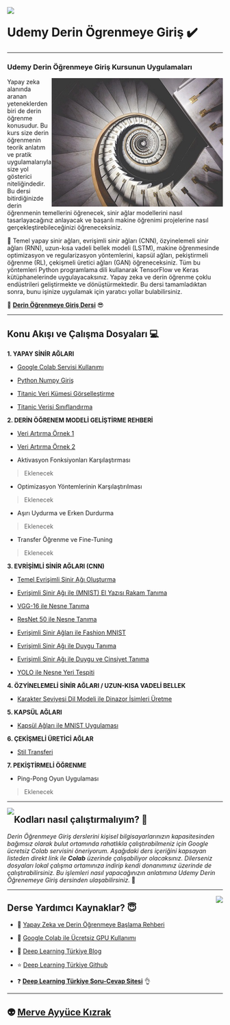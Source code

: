 <img align="left" src="https://d1qb2nb5cznatu.cloudfront.net/startups/i/19168-46f7ef2c0f994d588d8e8e56360d926b-medium_jpg.jpg?buster=1515787849">

# Udemy Derin Ögrenmeye Giriş :heavy_check_mark:

----

### Udemy Derin Öğrenmeye Giriş Kursunun Uygulamaları 

<img align="right" src="DL.jpg"> Yapay zeka alanında aranan yeteneklerden biri de derin öğrenme konusudur. Bu kurs size derin öğrenmenin teorik anlatım ve pratik uygulamalarıyla size yol gösterici niteliğindedir. Bu dersi bitirdiğinizde derin öğrenmenin temellerini öğrenecek, sinir ağlar modellerini nasıl tasarlayacağınız anlayacak ve başarılı makine öğrenimi projelerine nasıl gerçekleştirebileceğinizi öğreneceksiniz.

:key: Temel yapay sinir ağları, evrişimli sinir ağları (CNN), özyinelemeli sinir ağları (RNN), uzun-kısa vadeli bellek modeli (LSTM), makine öğrenmesinde optimizasyon ve regularizasyon yöntemlerini, kapsül ağları, pekiştirmeli öğrenme (RL), çekişmeli üretici ağları (GAN) öğreneceksiniz. Tüm bu yöntemleri Python programlama dili kullanarak TensorFlow ve Keras kütüphanelerinde uygulayacaksınız. Yapay zeka ve derin öğrenme çoklu endüstrileri geliştirmekte ve dönüştürmektedir. Bu dersi tamamladıktan sonra, bunu işinize uygulamak için yaratıcı yollar bulabilirsiniz.

:metal: **[Derin Öğrenmeye Giriş Dersi](https://www.udemy.com/draft/1651804/learn/v4/overview)** :sunglasses:

----

## Konu Akışı ve Çalışma Dosyaları :computer:

**1. YAPAY SİNİR AĞLARI** 
   
  * [Google Colab Servisi Kullanımı](https://colab.research.google.com/github/ayyucekizrak/Udemy_DerinOgrenmeyeGiris/blob/master/Python%20Numpy%20Giris/ilkadim.ipynb)
   
  * [Python Numpy Giriş](https://colab.research.google.com/github/ayyucekizrak/Udemy_DerinOgrenmeyeGiris/blob/master/Python%20Numpy%20Giris/Python_Numpy_Giris.ipynb)
   
  * [Titanic Veri Kümesi Görselleştirme](https://colab.research.google.com/github/ayyucekizrak/Udemy_DerinOgrenmeyeGiris/blob/master/Titanic%20Gorsellestirme%20ve%20Siniflama/Titanic_Veri_Gorsellestirme.ipynb)
   
  * [Titanic Verisi Sınıflandırma](https://colab.research.google.com/github/ayyucekizrak/Udemy_DerinOgrenmeyeGiris/blob/master/Titanic%20Gorsellestirme%20ve%20Siniflama/titanic.ipynb)

**2. DERİN ÖĞRENEM MODELİ GELİŞTİRME REHBERİ**
   
  * [Veri Artırma Örnek 1](https://colab.research.google.com/github/ayyucekizrak/Udemy_DerinOgrenmeyeGiris/blob/master/Regularizasyon%20ve%20Optimizasyon/veriartirma_1.ipynb)
   
  * [Veri Artırma Örnek 2](https://colab.research.google.com/github/ayyucekizrak/Udemy_DerinOgrenmeyeGiris/blob/master/Regularizasyon%20ve%20Optimizasyon/veriartirma_2.ipynb)
   
  * Aktivasyon Fonksiyonları Karşılaştırması 
  >Eklenecek
   
  * Optimizasyon Yöntemlerinin Karşılaştırılması 
  >Eklenecek
   
  * Aşırı Uydurma ve Erken Durdurma 
  >Eklenecek
   
  * Transfer Öğrenme ve Fine-Tuning 
  >Eklenecek
   
**3. EVRİŞİMLİ SİNİR AĞLARI (CNN)** 
   
  * [Temel Evrişimli Sinir Ağı Oluşturma](https://colab.research.google.com/github/ayyucekizrak/Udemy_DerinOgrenmeyeGiris/blob/master/Evrisimli_Sinir_Aglari/EvrisimModeli_Ad%C4%B1mAd%C4%B1m.ipynb)
   
  * [Evrişimli Sinir Ağı ile (MNIST) El Yazısı Rakam Tanıma](https://colab.research.google.com/github/ayyucekizrak/Udemy_DerinOgrenmeyeGiris/blob/master/Evrisimli_Sinir_Aglari/RakamTanima_MNIST.ipynb) 
   
  * [VGG-16 ile Nesne Tanıma](https://colab.research.google.com/github/ayyucekizrak/Udemy_DerinOgrenmeyeGiris/blob/master/Evrisimli_Sinir_Aglari/Nesne_Tanima/VGG16_NesneTanima.ipynb)
   
  * [ResNet 50 ile Nesne Tanıma](https://colab.research.google.com/github/ayyucekizrak/Udemy_DerinOgrenmeyeGiris/blob/master/Evrisimli_Sinir_Aglari/Nesne_Tanima/ResNet50_NesneTanima_ImageNet.ipynb)
   
  * [Evrişimli Sinir Ağları ile Fashion MNIST](https://colab.research.google.com/github/ayyucekizrak/Udemy_DerinOgrenmeyeGiris/blob/master/Evrisimli_Sinir_Aglari/Fashion_MNIST.ipynb)
   
  * [Evrişimli Sinir Ağı ile Duygu Tanıma](https://colab.research.google.com/github/ayyucekizrak/Udemy_DerinOgrenmeyeGiris/blob/master/Evrisimli_Sinir_Aglari/Duygu_Tanima/DuyguTanima_Demo1.ipynb)
   
  * [Evrişimli Sinir Ağı ile Duygu ve Cinsiyet Tanıma](https://colab.research.google.com/github/ayyucekizrak/Udemy_DerinOgrenmeyeGiris/blob/master/Evrisimli_Sinir_Aglari/Duygu_Tanima/DLTR_DuyguTanima_Demo2.ipynb)
   
  * [YOLO ile Nesne Yeri Tespiti](https://colab.research.google.com/github/ayyucekizrak/Udemy_DerinOgrenmeyeGiris/blob/master/Evrisimli_Sinir_Aglari/YOLO_ile_Nesne_Yeri_Tespiti/DLTR_YOLOv2-Darkflow.ipynb)

**4. ÖZYİNELEMELİ SİNİR AĞLARI / UZUN-KISA VADELİ BELLEK**
   
  * [Karakter Seviyesi Dil Modeli ile Dinazor İsimleri Üretme](https://colab.research.google.com/github/ayyucekizrak/Udemy_DerinOgrenmeyeGiris/blob/master/Ozyinelemeli_Sinir_Aglar/Karakter_Seviyesi_Dil_Modeli_Dinazor_Adas%C4%B1.ipynb)

**5. KAPSÜL AĞLARI** 
   
  * [Kapsül Ağları ile MNIST Uygulaması](https://colab.research.google.com/github/ayyucekizrak/Udemy_DerinOgrenmeyeGiris/blob/master/KapsulAglari/KapsulAglari_MNIST.ipynb)

**6. ÇEKİŞMELİ ÜRETİCİ AĞLAR**
  
 * [Stil Transferi](https://colab.research.google.com/github/ayyucekizrak/Udemy_DerinOgrenmeyeGiris/blob/master/Cekismeli_Uretici_Aglar-GAN/GAN_StilTransfer.ipynb)

**7. PEKİŞTİRMELİ ÖĞRENME**
  
 * Ping-Pong Oyun Uygulaması 
  >Eklenecek
  
----

<img align="left" src="https://cdn-ak.f.st-hatena.com/images/fotolife/n/nogawanogawa/20180503/20180503144836.png"> 

## Kodları nasıl çalıştırmalıyım? :bow:

*Derin Öğrenmeye Giriş derslerini kişisel bilgisayarlarınızın kapasitesinden bağımsız olarak bulut ortamında rahatlıkla çalıştırabilmeniz için Google ücretsiz Colab servisini öneriyorum. Aşağıdaki ders içeriğini kapsayan listeden direkt link ile **Colab** üzerinde çalışabiliyor olacaksınız. Dilerseniz dosyaları lokal çalışma ortamınıza indirip kendi donanımınız üzerinde de çalıştırabilirsiniz. Bu işlemleri nasıl yapacağınızın anlatımına Udemy Derin Öğrenemeye Giriş dersinden ulaşabilirsiniz.* :muscle:

----

<img align="right" src="http://www.ayyucekizrak.com/wp-content/uploads/2018/03/logooooooo-300x158.jpg"> 

## Derse Yardımcı Kaynaklar? :innocent: 

* :dart: [Yapay Zeka ve Derin Öğrenmeye Başlama Rehberi](https://medium.com/deep-learning-turkiye/yapay-zekaya-ba%C5%9Flama-rehberi-91e79d3de8e1) 

* :rainbow: [Google Colab ile Ücretsiz GPU Kullanımı](https://medium.com/deep-learning-turkiye/google-colab-ile-%C3%BCcretsiz-gpu-kullan%C4%B1m%C4%B1-30fdb7dd822e)

* :bookmark_tabs: [Deep Learning Türkiye Blog](https://medium.com/deep-learning-turkiye)

* :star: [Deep Learning Türkiye Github](https://github.com/deeplearningturkiye)

* :question: **[Deep Learning Türkiye Soru-Cevap Sitesi](https://sorucevap.deeplearningturkiye.com/)** :ok_hand:

----
:alien: [Merve Ayyüce Kızrak](http://www.ayyucekizrak.com/) 
----

